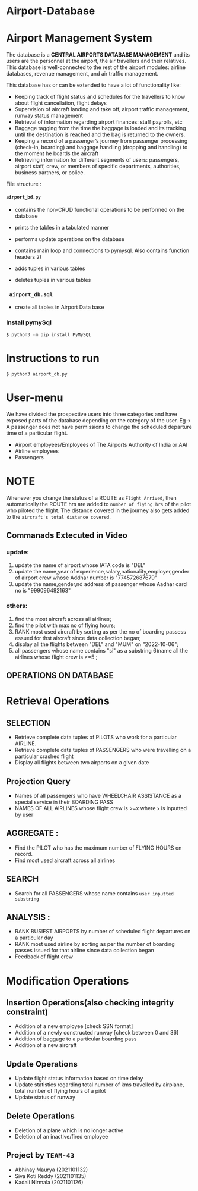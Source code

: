 # Airport-Database
# Airport Management System 


The database is a **CENTRAL AIRPORTS DATABASE MANAGEMENT** and its users are the personnel at the airport, the air travellers and their relatives. This database is well-connected to the rest of the airport modules: airline databases, revenue management, and air traffic management. 

This database has or can be extended to have a lot of functionality like:

* Keeping track of flight status and schedules for the travellers to know about flight cancellation, flight delays
* Supervision of aircraft landing and take off, airport traffic management, runway status management
* Retrieval of information regarding airport finances: staff payrolls, etc
* Baggage tagging from the  time the baggage is loaded and its tracking until the destination is reached and the bag is returned to the owners.
* Keeping a record of a passenger’s journey from passenger processing (check-in, boarding) and baggage handling (dropping and handling) to the moment he boards the aircraft
* Retrieving information for different segments of users: passengers, airport staff, crew, or members of specific departments, authorities, business partners, or police.

File structure : 
#### `airport_bd.py`
* contains the non-CRUD functional operations to be performed on the database
* prints the tables in a tabulated manner
* performs update operations on the database
* contains main loop and connections to pymysql. Also contains function headers 2)
       
* adds tuples in various tables
* deletes tuples in various tables
### ` airport_db.sql`
* create all tables in Airport Data base

### Install pymySql
```
$ python3 -m pip install PyMySQL
```

# Instructions to run
```
$ python3 airport_db.py
```

# User-menu
We have divided the prospective users into three categories and have exposed parts of the database depending on the category of the user. Eg-> A passenger does not have permissions to change the scheduled departure time of a particular flight.

* Airport employees/Employees of The Airports Authority of India or AAI
* Airline employees
* Passengers

# NOTE
Whenever you change the status of a ROUTE as `Flight Arrived`, then automatically the ROUTE hrs are added to `number of flying hrs` of the pilot who piloted the flight. The distance covered in the journey also gets added to the `aircraft's total distance covered`.

## Commanads Extecuted in Video
### update:
   1) update the name of airport whose IATA code is "DEL"
   2) update the name,year of experience,salary,nationality,employer,gender of airport crew whose Addhar number is "774572687679"
   3) update the name,gender,nd address of passenger whose Aadhar card no is "999096482163"

### others:
  1) find the most aircraft across all airlines;
  2) find the pilot with max no of flying hours;
  3) RANK most used aircraft by sorting as per the no of boarding passess essued for thst aircraft since data collection began;
  4) display all the flights between "DEL" and "MUM" on "2022-10-06";
  5) all passengers whose name contains "si" as a substring
  6)name all the airlines whose flight crew is >=5 ;



## OPERATIONS ON DATABASE
# Retrieval Operations

## SELECTION
* Retrieve complete data tuples of PILOTS who work for a particular AIRLINE.
* Retrieve complete data tuples of PASSENGERS who were travelling on a particular crashed flight
* Display all flights between two airports on a given date

## Projection Query
* Names of all passengers who have WHEELCHAIR ASSISTANCE as a special service in their BOARDING PASS
* NAMES OF ALL AIRLINES whose flight crew is >=x where `x` is inputted by user

## AGGREGATE :
* Find the PILOT who has the maximum number of FLYING HOURS on record.
* Find most used aircraft across all airlines

## SEARCH
* Search for all PASSENGERS whose name contains `user inputted substring`

## ANALYSIS : 
* RANK BUSIEST AIRPORTS by number of scheduled flight departures on a particular day
* RANK most used airline by sorting as per the number of boarding passes issued for that airline since data collection began
* Feedback of flight crew

# Modification Operations

## Insertion Operations(also checking integrity constraint)

* Addition of a new employee [check SSN format]
* Addition of a newly constructed runway [check between 0 and 36]
* Addition of baggage to a particular boarding pass
* Addition of a new aircraft

## Update Operations
* Update flight status information based on time delay
* Update statistics regarding total number of kms travelled by airplane, total number of flying hours of a pilot
* Update status of runway

## Delete Operations
* Deletion of a plane which is no longer active
* Deletion of an inactive/fired employee

## Project by `TEAM-43`
- Abhinay Maurya (2021101132)
- Siva Koti Reddy (2021101135)
- Kadali Nirmala (2021101126)
